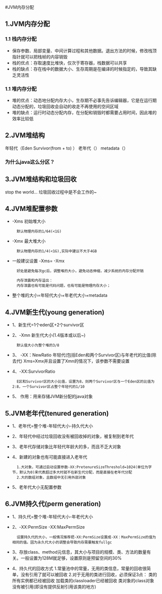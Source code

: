 #JVM内存分配
## 1.JVM内存分配 
### 1.1 栈内存分配
- 保存参数、局部变量、中间计算过程和其他数据。退出方法的时候，修改栈顶指针就可以把栈帧的内容销毁
- 栈的优点：存取速度比堆快，仅次于寄存器，栈数据可以共享
- 栈的缺点：存在栈中的数据大小、生存周期是在编译的时候指定的，导致其缺乏灵活性


### 1.1 堆内存分配

- 堆的优点：动态地分配内存大小，生存期不必事先告诉编辑器，它是在运行期动态分配的，垃圾回收会自动的收走不再使用的空间区域
- 堆的缺点：运行时动态分配内存，在分配和销毁时都需要占用时间，因此堆的效率比较低

## 2.JVM堆结构 

年轻代（Eden Survivor(from + to) ）
老年代（）
metadata（）
### 为什么java这么分区？

## 3.JVM堆结构和垃圾回收 
stop the world...
垃圾回收过程中是不会工作的~

## 4.JVM堆配置参数

- -Xms 初始堆大小

		默认物理内存的1/64(<1G)
- -Xmx 最大堆大小

		默认物理内存的1/4(<1G),实际中建议不大于4GB
- 一般建议设置 -Xms= -Xmx

		好处是避免每次gc后，调整堆的大小，避免动态伸缩，减少系统的内存分配开销

		内存泄露和内存溢出：
		内存泄露也有可能是代码问题，也有可能是物理内存大小；

- 整个堆的大小=年轻代大小+年老代大小+metadata

## 4.JVM新生代(young generation)

- 1、新生代=1个eden区+2个survivor区
- 2、-Xmn 新生代大小(1.4版本或以后~)

		默认值大小为整个堆的3/8
- 3、 -XX：NewRatio
		年轻代(包括Eden和两个Survivor区)与年老代的比值(除去代)
        Xms=Xmx并且设置了Xmn的情况下，该参数不需要设置

- 4、-XX:SurvivorRatio

		E区和Survivor区的大小比值，设置为8，则两个Survivor区与一个Eden区的比值为2:8，一个Survivor区占整个年轻代的1/10

- 5、 作用：用来存储JVM新分配的java对象

## 5.JVM老年代(tenured generation)

- 1、老年代=整个堆-年轻代大小-持久代大小
- 2、年轻代中经过垃圾回收没有被回收掉的对象，被复制到老年代
- 3、老年代存储对象比年轻代年龄大的多，而且不乏大对象
- 4、新建的对象也有可能直接进入老年代

		1.大对象，可通过启动设置参数-XX:PretenureSizeThreshold=1024(单位为字节，默认为0)来代表超过多大时就不在新生代分配，而是直接在老年代分配
		2.大的数组对象，且数组中无引用外部对象
- 5、老年代大小无配置参数


## 6.JVM持久代(perm generation)
- 1、持久代=整个堆-年轻代大小-年老代大小
- 2、-XX:PermSize -XX:MaxPermSize
	
		设置持久代的大小，一般情况推荐把-XX:PermSize设置成-XX：MaxPermSize的值为相同的值。因为永久代大小的调整会导致内存需要触发fullgc

- 3、存放class、method元信息，其大小与项目的规模、类、方法的数量有关。一般设置为128M就足够，设置原则是预留空间的30%
- 4、持久代的回收方式
		1.常量池中的常量，无用的类信息，常量的回收很简单，没有引用了就可以被回收
		2.对于无用的类进行回收，必须保证3点：
			类的所有实例都已经被回收
			加载类的classloader已经被回收
			类对象的class对象没有被引用(即没有提供反射引用该类的地方)
